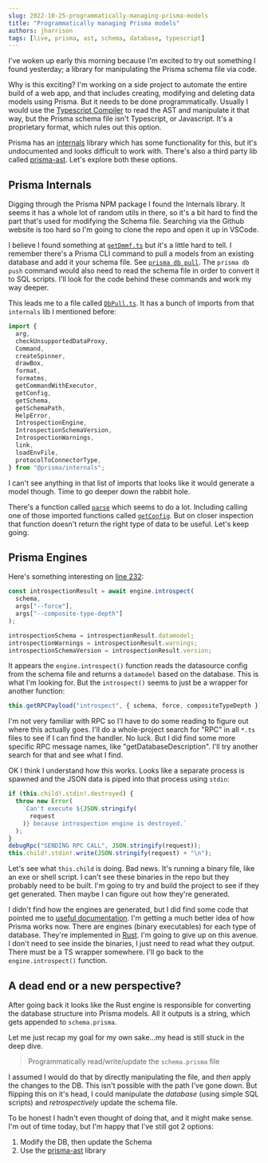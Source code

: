 ```yaml
---
slug: 2022-10-25-programmatically-managing-prisma-models
title: "Programmatically managing Prisma models"
authors: jharrison
tags: [live, prisma, ast, schema, database, typescript]
---
```


I've woken up early this morning because I'm excited to try out something I found yesterday; a library for manipulating the Prisma schema file via code.

Why is this exciting? I'm working on a side project to automate the entire build of a web app, and that includes creating, modifying and deleting data models using Prisma. But it needs to be done programmatically. Usually I would use the [Typescript Compiler](/solutions/js-ts/ts-compiler) to read the AST and manipulate it that way, but the Prisma schema file isn't Typescript, or Javascript. It's a proprietary format, which rules out this option.

Prisma has an [internals](https://github.com/prisma/prisma/tree/main/packages/internals) library which has some functionality for this, but it's undocumented and looks difficult to work with. There's also a third party lib called [prisma-ast](https://github.com/MrLeebo/prisma-ast). Let's explore both these options.

<!--truncate-->

## Prisma Internals

Digging through the Prisma NPM package I found the Internals library. It seems it has a whole lot of random utils in there, so it's a bit hard to find the part that's used for modifying the Schema file. Searching via the Github website is too hard so I'm going to clone the repo and open it up in VSCode.

I believe I found something at [`getDmmf.ts`](https://github.com/prisma/prisma/blob/main/packages/internals/src/engine-commands/getDmmf.ts) but it's a little hard to tell. I remember there's a Prisma CLI command to pull a models from an existing database and add it your schema file. See [`prisma db pull`](https://www.prisma.io/docs/reference/api-reference/command-reference#db-pull). The `prisma db push` command would also need to read the schema file in order to convert it to SQL scripts. I'll look for the code behind these commands and work my way deeper.

This leads me to a file called [`DbPull.ts`](https://github.com/prisma/prisma/blob/main/packages/migrate/src/commands/DbPull.ts). It has a bunch of imports from that `internals` lib I mentioned before:

```ts
import {
  arg,
  checkUnsupportedDataProxy,
  Command,
  createSpinner,
  drawBox,
  format,
  formatms,
  getCommandWithExecutor,
  getConfig,
  getSchema,
  getSchemaPath,
  HelpError,
  IntrospectionEngine,
  IntrospectionSchemaVersion,
  IntrospectionWarnings,
  link,
  loadEnvFile,
  protocolToConnectorType,
} from "@prisma/internals";
```

I can't see anything in that list of imports that looks like it would generate a model though. Time to go deeper down the rabbit hole.

There's a function called [`parse`](https://github.com/prisma/prisma/blob/d45a386158438a2fb8d8af9f8acfb6f35fc1b703/packages/migrate/src/commands/DbPull.ts#L87) which seems to do a lot. Including calling one of those imported functions called [`getConfig`](https://github.com/prisma/prisma/blob/d45a386158438a2fb8d8af9f8acfb6f35fc1b703/packages/migrate/src/commands/DbPull.ts#L197). But on closer inspection that function doesn't return the right type of data to be useful. Let's keep going.


## Prisma Engines
Here's something interesting on [line 232](https://github.com/prisma/prisma/blob/d45a386158438a2fb8d8af9f8acfb6f35fc1b703/packages/migrate/src/commands/DbPull.ts#L232):

```ts
const introspectionResult = await engine.introspect(
  schema,
  args["--force"],
  args["--composite-type-depth"]
);

introspectionSchema = introspectionResult.datamodel;
introspectionWarnings = introspectionResult.warnings;
introspectionSchemaVersion = introspectionResult.version;
```

It appears the `engine.introspect()` function reads the datasource config from the schema file and returns a `datamodel` based on the database. This is what I'm looking for. But the `introspect()` seems to just be a wrapper for another function:

```ts
this.getRPCPayload("introspect", { schema, force, compositeTypeDepth });
```

I'm not very familiar with RPC so I'l have to do some reading to figure out where this actually goes. I'll do a whole-project search for "RPC" in all `*.ts` files to see if I can find the handler. No luck. But I did find some more specific RPC message names, like "getDatabaseDescription". I'll try another search for that and see what I find.

OK I think I understand how this works. Looks like a separate process is spawned and the JSON data is piped into that process using `stdin`:

```ts
if (this.child!.stdin!.destroyed) {
  throw new Error(
    `Can't execute ${JSON.stringify(
      request
    )} because introspection engine is destroyed.`
  );
}
debugRpc("SENDING RPC CALL", JSON.stringify(request));
this.child!.stdin!.write(JSON.stringify(request) + "\n");
```
Let's see what `this.child` is doing. Bad news. It's running a binary file, like an exe or shell script. I can't see these binaries in the repo but they probably need to be built. I'm going to try and build the project to see if they get generated. Then maybe I can figure out how they're generated. 

I didn't find how the engines are generated, but I did find some code that pointed me to [useful documentation](https://www.prisma.io/docs/concepts/components/prisma-engines). I'm getting a much better idea of how Prisma works now. There are engines (binary executables) for each type of database. They're implemented in [Rust](https://www.rust-lang.org/). I'm going to give up on this avenue. I don't need to see inside the binaries, I just need to read what they output. There must be a TS wrapper somewhere. I'll go back to the `engine.introspect()` function.

## A dead end or a new perspective?
After going back it looks like the Rust engine is responsible for converting the database structure into Prisma models. All it outputs is a string, which gets appended to `schema.prisma`. 

Let me just recap my goal for my own sake...my head is still stuck in the deep dive.

> Programmatically read/write/update the `schema.prisma` file

I assumed I would do that by directly manipulating the file, and *then* apply the changes to the DB. This isn't possible with the path I've gone down. But flipping this on it's head, I could manipulate the *database* (using simple SQL scripts) and *retrospectively* update the schema file. 

To be honest I hadn't even thought of doing that, and it might make sense. I'm out of time today, but I'm happy that I've still got 2 options:

1. Modify the DB, then update the Schema
2. Use the [prisma-ast](https://github.com/MrLeebo/prisma-ast) library
